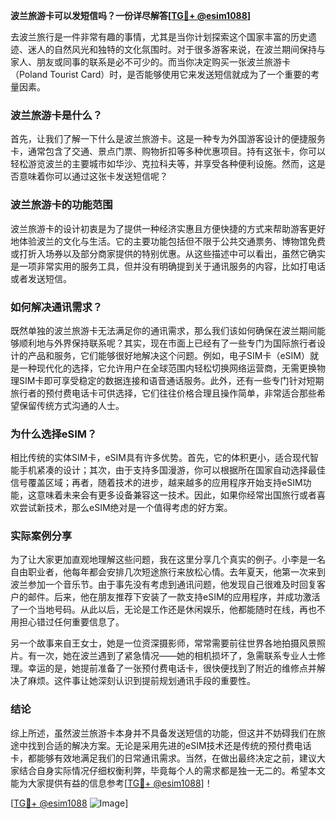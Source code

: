 **波兰旅游卡可以发短信吗？一份详尽解答[[TG💪+ @esim1088](https://t.me/s/esim1088)]**

去波兰旅行是一件非常有趣的事情，尤其是当你计划探索这个国家丰富的历史遗迹、迷人的自然风光和独特的文化氛围时。对于很多游客来说，在波兰期间保持与家人、朋友或同事的联系是必不可少的。而当你决定购买一张波兰旅游卡（Poland Tourist Card）时，是否能够使用它来发送短信就成为了一个重要的考量因素。

### 波兰旅游卡是什么？

首先，让我们了解一下什么是波兰旅游卡。这是一种专为外国游客设计的便捷服务卡，通常包含了交通、景点门票、购物折扣等多种优惠项目。持有这张卡，你可以轻松游览波兰的主要城市如华沙、克拉科夫等，并享受各种便利设施。然而，这是否意味着你可以通过这张卡发送短信呢？

### 波兰旅游卡的功能范围

波兰旅游卡的设计初衷是为了提供一种经济实惠且方便快捷的方式来帮助游客更好地体验波兰的文化与生活。它的主要功能包括但不限于公共交通票务、博物馆免费或打折入场券以及部分商家提供的特别优惠。从这些描述中可以看出，虽然它确实是一项非常实用的服务工具，但并没有明确提到关于通讯服务的内容，比如打电话或者发送短信。

### 如何解决通讯需求？

既然单独的波兰旅游卡无法满足你的通讯需求，那么我们该如何确保在波兰期间能够顺利地与外界保持联系呢？其实，现在市面上已经有了一些专门为国际旅行者设计的产品和服务，它们能够很好地解决这个问题。例如，电子SIM卡（eSIM）就是一种现代化的选择，它允许用户在全球范围内轻松切换网络运营商，无需更换物理SIM卡即可享受稳定的数据连接和语音通话服务。此外，还有一些专门针对短期旅行者的预付费电话卡可供选择，它们往往价格合理且操作简单，非常适合那些希望保留传统方式沟通的人士。

### 为什么选择eSIM？

相比传统的实体SIM卡，eSIM具有许多优势。首先，它的体积更小，适合现代智能手机紧凑的设计；其次，由于支持多国漫游，你可以根据所在国家自动选择最佳信号覆盖区域；再者，随着技术的进步，越来越多的应用程序开始支持eSIM功能，这意味着未来会有更多设备兼容这一技术。因此，如果你经常出国旅行或者喜欢尝试新技术，那么eSIM绝对是一个值得考虑的好方案。

### 实际案例分享

为了让大家更加直观地理解这些问题，我在这里分享几个真实的例子。小李是一名自由职业者，他每年都会安排几次短途旅行来放松心情。去年夏天，他第一次来到波兰参加一个音乐节。由于事先没有考虑到通讯问题，他发现自己很难及时回复客户的邮件。后来，他在朋友推荐下安装了一款支持eSIM的应用程序，并成功激活了一个当地号码。从此以后，无论是工作还是休闲娱乐，他都能随时在线，再也不用担心错过任何重要信息了。

另一个故事来自王女士，她是一位资深摄影师，常常需要前往世界各地拍摄风景照片。有一次，她在波兰遇到了紧急情况——她的相机损坏了，急需联系专业人士修理。幸运的是，她提前准备了一张预付费电话卡，很快便找到了附近的维修点并解决了麻烦。这件事让她深刻认识到提前规划通讯手段的重要性。

### 结论

综上所述，虽然波兰旅游卡本身并不具备发送短信的功能，但这并不妨碍我们在旅途中找到合适的解决方案。无论是采用先进的eSIM技术还是传统的预付费电话卡，都能够有效地满足我们的日常通讯需求。当然，在做出最终决定之前，建议大家结合自身实际情况仔细权衡利弊，毕竟每个人的需求都是独一无二的。希望本文能为大家提供有益的信息参考[[TG💪+ @esim1088](https://t.me/s/esim1088)]！

[[TG💪+ @esim1088](https://t.me/s/esim1088) ![Image](https://i.postimg.cc/4NQfJmqS/Snipaste-2025-05-13-00-14-12.png)]